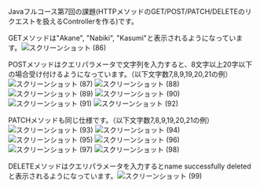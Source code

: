 Javaフルコース第7回の課題(HTTPメソッドのGET/POST/PATCH/DELETEのリクエストを扱えるControllerを作る)です。

GETメソッドは"Akane", "Nabiki", "Kasumi"と表示されるようになっています。![スクリーンショット (86)](https://user-images.githubusercontent.com/111167638/200169353-12beefcc-79f6-4171-94c0-faba2ce585d7.png)

POSTメソッドはクエリパラメータで文字列を入力すると、8文字以上20字以下の場合受け付けるようになっています。（以下文字数7,8,9,19,20,21の例）
![スクリーンショット (87)](https://user-images.githubusercontent.com/111167638/200169402-6c38d956-b014-441e-a11b-b38331250284.png)
![スクリーンショット (88)](https://user-images.githubusercontent.com/111167638/200169403-cd4ba7a7-72e7-4fc3-8d3d-f776c74fedf9.png)
![スクリーンショット (89)](https://user-images.githubusercontent.com/111167638/200169404-98797a61-d6db-42df-a33c-0298b8c45e40.png)
![スクリーンショット (90)](https://user-images.githubusercontent.com/111167638/200169405-66edd3e7-75c9-4d00-b527-181ccf1a0a9a.png)
![スクリーンショット (91)](https://user-images.githubusercontent.com/111167638/200169407-b6305415-acc1-4872-a3b2-f807337fc72d.png)
![スクリーンショット (92)](https://user-images.githubusercontent.com/111167638/200169400-0d27072b-d337-4330-83e7-d735999f2580.png)

PATCHメソッドも同じ仕様です。（以下文字数7,8,9,19,20,21の例）![スクリーンショット (93)](https://user-images.githubusercontent.com/111167638/200169535-04088cf2-46dc-451d-9a2d-af6937031fda.png)
![スクリーンショット (94)](https://user-images.githubusercontent.com/111167638/200169538-2e0876be-c528-43e8-b452-a795292e7ad2.png)
![スクリーンショット (95)](https://user-images.githubusercontent.com/111167638/200169542-bf006ba7-6087-4694-8e77-f058bbb9d79d.png)
![スクリーンショット (96)](https://user-images.githubusercontent.com/111167638/200169544-ae223dfd-9b52-47fa-b5df-c92f60737d85.png)
![スクリーンショット (97)](https://user-images.githubusercontent.com/111167638/200169547-471d7a80-466f-40f0-9264-d61de653251a.png)
![スクリーンショット (98)](https://user-images.githubusercontent.com/111167638/200169551-d723df3b-2d23-4956-a0a3-620adedd04d9.png)

DELETEメソッドはクエリパラメータを入力するとname successfully deletedと表示されるようになっています。![スクリーンショット (99)](https://user-images.githubusercontent.com/111167638/200169583-424ed335-7827-48b8-8deb-e2695445df0d.png)
